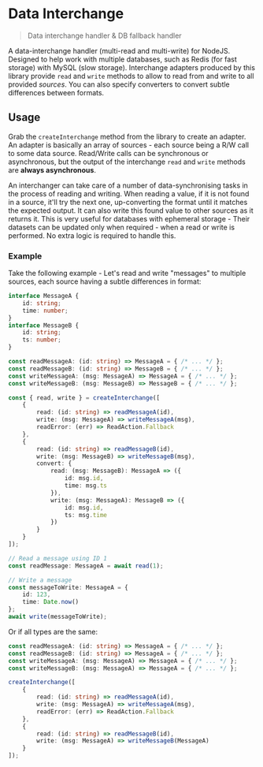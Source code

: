 # Data Interchange
> Data interchange handler & DB fallback handler

A data-interchange handler (multi-read and multi-write) for NodeJS. Designed to help work with multiple databases, such as Redis (for fast storage) with MySQL (slow storage). Interchange adapters produced by this library provide `read` and `write` methods to allow to read from and write to all provided _sources_. You can also specify converters to convert subtle differences between formats.

## Usage

Grab the `createInterchange` method from the library to create an adapter. An adapter is basically an array of sources - each source being a R/W call to some data source. Read/Write calls can be synchronous or asynchronous, but the output of the interchange `read` and `write` methods are **always asynchronous**.

An interchanger can take care of a number of data-synchronising tasks in the process of reading and writing. When reading a value, if it is not found in a source, it'll try the next one, up-converting the format until it matches the expected output. It can also write this found value to other sources as it returns it. This is very useful for databases with ephemeral storage - Their datasets can be updated only when required - when a read or write is performed. No extra logic is required to handle this.

### Example

Take the following example - Let's read and write "messages" to multiple sources, each source having a subtle differences in format:

```typescript
interface MessageA {
    id: string;
    time: number;
}
interface MessageB {
    id: string;
    ts: number;
}

const readMessageA: (id: string) => MessageA = { /* ... */ };
const readMessageB: (id: string) => MessageB = { /* ... */ };
const writeMessageA: (msg: MessageA) => MessageA = { /* ... */ };
const writeMessageB: (msg: MessageB) => MessageB = { /* ... */ };

const { read, write } = createInterchange([
    {
        read: (id: string) => readMessageA(id),
        write: (msg: MessageA) => writeMessageA(msg),
        readError: (err) => ReadAction.Fallback
    },
    {
        read: (id: string) => readMessageB(id),
        write: (msg: MessageB) => writeMessageB(msg),
        convert: {
            read: (msg: MessageB): MessageA => ({
                id: msg.id,
                time: msg.ts
            }),
            write: (msg: MessageA): MessageB => ({
                id: msg.id,
                ts: msg.time
            })
        }
    }
]);

// Read a message using ID 1
const readMessage: MessageA = await read(1);

// Write a message
const messageToWrite: MessageA = {
    id: 123,
    time: Date.now()
};
await write(messageToWrite);
```

Or if all types are the same:

```typescript
const readMessageA: (id: string) => MessageA = { /* ... */ };
const readMessageB: (id: string) => MessageA = { /* ... */ };
const writeMessageA: (msg: MessageA) => MessageA = { /* ... */ };
const writeMessageB: (msg: MessageA) => MessageA = { /* ... */ };

createInterchange([
    {
        read: (id: string) => readMessageA(id),
        write: (msg: MessageA) => writeMessageA(msg),
        readError: (err) => ReadAction.Fallback
    },
    {
        read: (id: string) => readMessageB(id),
        write: (msg: MessageA) => writeMessageB(MessageA)
    }
]);
```
